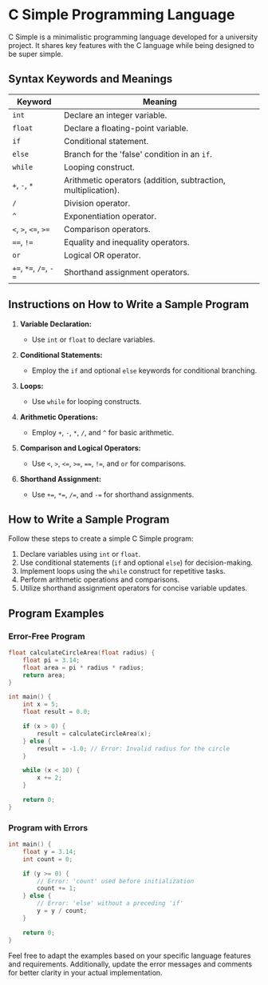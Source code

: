 # C Simple Programming Language

C Simple is a minimalistic programming language developed for a university project. It shares key features with the C language while being designed to be super simple.

## Syntax Keywords and Meanings

| Keyword        | Meaning                                      |
| -------------- | -------------------------------------------- |
| `int`          | Declare an integer variable.                  |
| `float`        | Declare a floating-point variable.            |
| `if`           | Conditional statement.                        |
| `else`         | Branch for the 'false' condition in an `if`.  |
| `while`        | Looping construct.                            |
| `+`, `-`, `*`  | Arithmetic operators (addition, subtraction, multiplication).  |
| `/`            | Division operator.                            |
| `^`            | Exponentiation operator.                      |
| `<`, `>`, `<=`, `>=` | Comparison operators.                 |
| `==`, `!=`     | Equality and inequality operators.            |
| `or`           | Logical OR operator.                         |
| `+=`, `*=`, `/=`, `-=` | Shorthand assignment operators.    |

## Instructions on How to Write a Sample Program

1. **Variable Declaration:**
   - Use `int` or `float` to declare variables.

2. **Conditional Statements:**
   - Employ the `if` and optional `else` keywords for conditional branching.

3. **Loops:**
   - Use `while` for looping constructs.

4. **Arithmetic Operations:**
   - Employ `+`, `-`, `*`, `/`, and `^` for basic arithmetic.

5. **Comparison and Logical Operators:**
   - Use `<`, `>`, `<=`, `>=`, `==`, `!=`, and `or` for comparisons.

6. **Shorthand Assignment:**
   - Use `+=`, `*=`, `/=`, and `-=` for shorthand assignments.

## How to Write a Sample Program

Follow these steps to create a simple C Simple program:

1. Declare variables using `int` or `float`.
2. Use conditional statements (`if` and optional `else`) for decision-making.
3. Implement loops using the `while` construct for repetitive tasks.
4. Perform arithmetic operations and comparisons.
5. Utilize shorthand assignment operators for concise variable updates.

## Program Examples

### Error-Free Program

```c
float calculateCircleArea(float radius) {
    float pi = 3.14;
    float area = pi * radius * radius;
    return area;
}

int main() {
    int x = 5;
    float result = 0.0;

    if (x > 0) {
        result = calculateCircleArea(x);
    } else {
        result = -1.0; // Error: Invalid radius for the circle
    }

    while (x < 10) {
        x += 2;
    }

    return 0;
}
```

### Program with Errors

```c
int main() {
    float y = 3.14;
    int count = 0;

    if (y >= 0) {
        // Error: 'count' used before initialization
        count += 1;
    } else {
        // Error: 'else' without a preceding 'if'
        y = y / count;
    }

    return 0;
}
```

Feel free to adapt the examples based on your specific language features and requirements. Additionally, update the error messages and comments for better clarity in your actual implementation.
